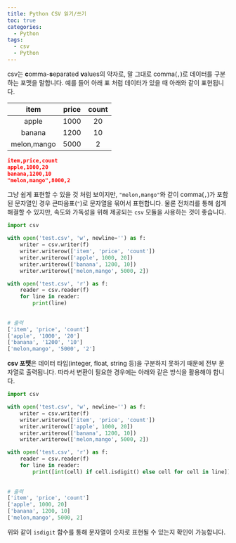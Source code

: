 ```yaml
---
title: Python CSV 읽기/쓰기
toc: true
categories:
  - Python
tags:
  - csv
  - Python
---
```


csv는 **c**omma-**s**eparated **v**alues의 약자로, 말 그대로 comma(`,`)로 데이터를 구분하는 포맷을 말합니다. 예를 들어 아래 표 처럼 데이터가 있을 때 아래와 같이 표현됩니다.

| item        | price | count |
| :---------: | :---: | :---: |
| apple       | 1000  | 20    |
| banana      | 1200  | 10    |
| melon,mango | 5000  | 2     |

```json
item,price,count
apple,1000,20
banana,1200,10
"melon,mango",8000,2
```

그냥 쉽게 표현할 수 있을 것 처럼 보이지만, `"melon,mango"`와 같이 comma(`,`)가 포함된 문자열인 경우 큰따옴표(`"`)로 문자열을 묶어서 표현합니다. 물론 전처리를 통해 쉽게 해결할 수 있지만, 속도와 가독성을 위해 제공되는 `csv` 모듈을 사용하는 것이 좋습니다.

```python
import csv

with open('test.csv', 'w', newline='') as f:
    writer = csv.writer(f)
    writer.writerow(['item', 'price', 'count'])
    writer.writerow(['apple', 1000, 20])
    writer.writerow(['banana', 1200, 10])
    writer.writerow(['melon,mango', 5000, 2])

with open('test.csv', 'r') as f:
    reader = csv.reader(f)
    for line in reader:
        print(line)
        
        
# 출력
['item', 'price', 'count']
['apple', '1000', '20']
['banana', '1200', '10']
['melon,mango', '5000', '2']
```

**csv 포맷**은 데이터 타입(integer, float, string 등)을 구분하지 못하기 때문에 전부 문자열로 출력됩니다. 따라서 변환이 필요한 경우에는 아래와 같은 방식을 활용해야 합니다.

```python
import csv

with open('test.csv', 'w', newline='') as f:
    writer = csv.writer(f)
    writer.writerow(['item', 'price', 'count'])
    writer.writerow(['apple', 1000, 20])
    writer.writerow(['banana', 1200, 10])
    writer.writerow(['melon,mango', 5000, 2])

with open('test.csv', 'r') as f:
    reader = csv.reader(f)
    for line in reader:
        print([int(cell) if cell.isdigit() else cell for cell in line])
        
        
# 출력
['item', 'price', 'count']
['apple', 1000, 20]
['banana', 1200, 10]
['melon,mango', 5000, 2]
```

위와 같이 `isdigit` 함수를 통해 문자열이 숫자로 표현될 수 있는지 확인이 가능합니다. 


 


